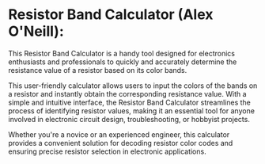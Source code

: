 # Resistor Band Calculator (Alex O'Neill):

This Resistor Band Calculator is a handy tool designed for electronics enthusiasts and professionals to quickly and accurately determine the resistance value of a resistor based on its color bands. 

This user-friendly calculator allows users to input the colors of the bands on a resistor and instantly obtain the corresponding resistance value. With a simple and intuitive interface, the Resistor Band Calculator streamlines the process of identifying resistor values, making it an essential tool for anyone involved in electronic circuit design, troubleshooting, or hobbyist projects. 

Whether you're a novice or an experienced engineer, this calculator provides a convenient solution for decoding resistor color codes and ensuring precise resistor selection in electronic applications.
